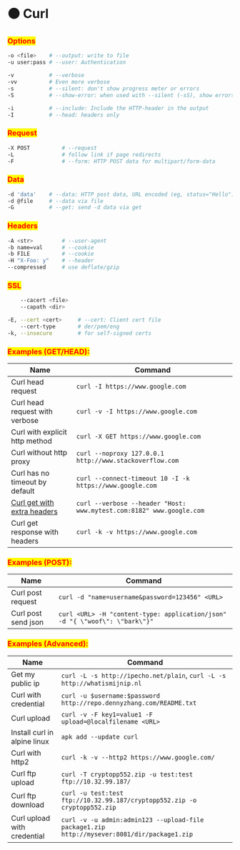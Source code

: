 # 🟤 Curl

### <mark style="color:red;">Options</mark> <a href="#options-1" id="options-1"></a>

```bash
-o <file>    # --output: write to file
-u user:pass # --user: Authentication
```

```bash
-v           # --verbose
-vv          # Even more verbose
-s           # --silent: don't show progress meter or errors
-S           # --show-error: when used with --silent (-sS), show errors but no progress meter
```

```bash
-i           # --include: Include the HTTP-header in the output
-I           # --head: headers only
```

### <mark style="color:red;">Request</mark> <a href="#request" id="request"></a>

```bash
-X POST          # --request
-L               # follow link if page redirects
-F 	             # --form: HTTP POST data for multipart/form-data
```

### <mark style="color:red;">Data</mark>

```bash
-d 'data'    # --data: HTTP post data, URL encoded (eg, status="Hello")
-d @file     # --data via file
-G           # --get: send -d data via get
```

### <mark style="color:red;">Headers</mark> <a href="#headers" id="headers"></a>

```bash
-A <str>         # --user-agent
-b name=val      # --cookie
-b FILE          # --cookie
-H "X-Foo: y"    # --header
--compressed     # use deflate/gzip
```

### <mark style="color:red;">SSL</mark> <a href="#ssl" id="ssl"></a>

```bash
    --cacert <file>
    --capath <dir>
```

```bash
-E, --cert <cert>     # --cert: Client cert file
    --cert-type       # der/pem/eng
-k, --insecure        # for self-signed certs
```

### <mark style="color:red;">Examples (GET/HEAD):</mark>

| Name                                                                                                                                    | Command                                                              |
| --------------------------------------------------------------------------------------------------------------------------------------- | -------------------------------------------------------------------- |
| Curl head request                                                                                                                       | `curl -I https://www.google.com`                                     |
| Curl head request with verbose                                                                                                          | `curl -v -I https://www.google.com`                                  |
| Curl with explicit http method                                                                                                          | `curl -X GET https://www.google.com`                                 |
| Curl without http proxy                                                                                                                 | `curl --noproxy 127.0.0.1 http://www.stackoverflow.com`              |
| Curl has no timeout by default                                                                                                          | `curl --connect-timeout 10 -I -k https://www.google.com`             |
| [Curl get with extra headers](https://stackoverflow.com/questions/356705/how-to-send-a-header-using-a-http-request-through-a-curl-call) | `curl --verbose --header "Host: www.mytest.com:8182" www.google.com` |
| Curl get response with headers                                                                                                          | `curl -k -v https://www.google.com`                                  |

### <mark style="color:red;">Examples (POST):</mark>

| Name                | Command                                                                     |
| ------------------- | --------------------------------------------------------------------------- |
| Curl post request   | `curl -d "name=username&password=123456" <URL>`                             |
| Curl post send json | `curl <URL> -H "content-type: application/json" -d "{ \"woof\": \"bark\"}"` |

### <mark style="color:red;">Examples (Advanced):</mark>

| Name                         | Command                                                                                     |
| ---------------------------- | ------------------------------------------------------------------------------------------- |
| Get my public ip             | `curl -L -s http://ipecho.net/plain`, `curl -L -s http://whatismijnip.nl`                   |
| Curl with credential         | `curl -u $username:$password http://repo.dennyzhang.com/README.txt`                         |
| Curl upload                  | `curl -v -F key1=value1 -F upload=@localfilename <URL>`                                     |
| Install curl in alpine linux | `apk add --update curl`                                                                     |
| Curl with http2              | `curl -k -v --http2 https://www.google.com/`                                                |
| Curl ftp upload              | `curl -T cryptopp552.zip -u test:test ftp://10.32.99.187/`                                  |
| Curl ftp download            | `curl -u test:test ftp://10.32.99.187/cryptopp552.zip -o cryptopp552.zip`                   |
| Curl upload with credential  | `curl -v -u admin:admin123 --upload-file package1.zip http://mysever:8081/dir/package1.zip` |
